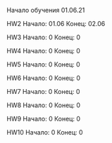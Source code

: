 Начало обучения 01.06.21

HW2 
  Начало:   01.06
  Конец:    02.06
  
HW3 
  Начало:   0
  Конец:    0
  
HW4
  Начало:   0
  Конец:    0
  
HW5
  Начало:   0
  Конец:    0
  
HW6 
  Начало:   0
  Конец:    0
  
HW7 
  Начало:   0
  Конец:    0
  
HW8 
  Начало:   0
  Конец:    0
  
HW9 
  Начало:   0
  Конец:    0
  
HW10 
  Начало:   0
  Конец:    0
